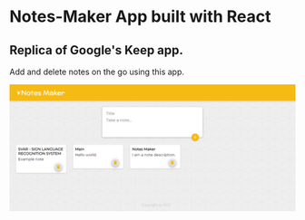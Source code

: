 # Notes-Maker App built with React

## Replica of Google's Keep app.
Add and delete notes on the go using this app.
<br>



![Notes Maker App](https://github.com/SmitBhamwala/Notes-Maker/blob/master/Notes-Maker.png)
